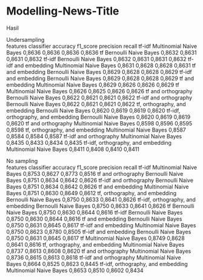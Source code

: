 # Modelling-News-Title

Hasil 

Undersampling					
features	classifier	accuracy	f1_score	precision	recall
tf-idf	Multinomial Naive Bayes	0,8636	0,8636	0,8636	0,8636
tf	Bernoulli Naive Bayes	0,8632	0,8631	0,8631	0,8632
tf-idf	Bernoulli Naive Bayes	0,8632	0,8631	0,8631	0,8632
tf-idf and embedding	Multinomial Naive Bayes	0,8631	0,8628	0,8628	0,8631
tf and embedding	Bernoulli Naive Bayes	0,8629	0,8628	0,8628	0,8629
tf-idf and embedding	Bernoulli Naive Bayes	0,8629	0,8628	0,8628	0,8629
tf and embedding	Multinomial Naive Bayes	0,8629	0,8626	0,8626	0,8629
tf	Multinomial Naive Bayes	0,8626	0,8625	0,8626	0,8626
tf and orthography	Bernoulli Naive Bayes	0,8622	0,8621	0,8621	0,8622
tf-idf and orthography	Bernoulli Naive Bayes	0,8622	0,8621	0,8621	0,8622
tf, orthography, and embedding	Bernoulli Naive Bayes	0,8620	0,8619	0,8619	0,8620
tf-idf, orthography, and embedding	Bernoulli Naive Bayes	0,8620	0,8619	0,8619	0,8620
tf and orthography	Multinomial Naive Bayes	0,8598	0,8596	0,8595	0,8598
tf, orthography, and embedding	Multinomial Naive Bayes	0,8587	0,8584	0,8584	0,8587
tf-idf and orthography	Multinomial Naive Bayes	0,8435	0,8433	0,8434	0,8435
tf-idf, orthography, and embedding	Multinomial Naive Bayes	0,8411	0,8408	0,8410	0,8411


No sampling					
features	classifier	accuracy	f1_score	precision	recall
tf-idf	Multinomial Naive Bayes	0,8753	0,8627	0,8773	0,8516
tf and orthography	Bernoulli Naive Bayes	0,8751	0,8634	0,8642	0,8626
tf-idf and orthography	Bernoulli Naive Bayes	0,8751	0,8634	0,8642	0,8626
tf and embedding	Multinomial Naive Bayes	0,8751	0,8630	0,8649	0,8612
tf, orthography, and embedding	Bernoulli Naive Bayes	0,8750	0,8633	0,8641	0,8626
tf-idf, orthography, and embedding	Bernoulli Naive Bayes	0,8750	0,8633	0,8641	0,8626
tf	Bernoulli Naive Bayes	0,8750	0,8630	0,8644	0,8616
tf-idf	Bernoulli Naive Bayes	0,8750	0,8630	0,8644	0,8616
tf and embedding	Bernoulli Naive Bayes	0,8750	0,8631	0,8645	0,8617
tf-idf and embedding	Multinomial Naive Bayes	0,8750	0,8623	0,8780	0,8505
tf-idf and embedding	Bernoulli Naive Bayes	0,8750	0,8631	0,8645	0,8617
tf	Multinomial Naive Bayes	0,8749	0,8628	0,8641	0,8616
tf, orthography, and embedding	Multinomial Naive Bayes	0,8737	0,8613	0,8608	0,8620
tf and orthography	Multinomial Naive Bayes	0,8736	0,8615	0,8613	0,8618
tf-idf and orthography	Multinomial Naive Bayes	0,8664	0,8525	0,8623	0,8445
tf-idf, orthography, and embedding	Multinomial Naive Bayes	0,8653	0,8510	0,8602	0,8434
